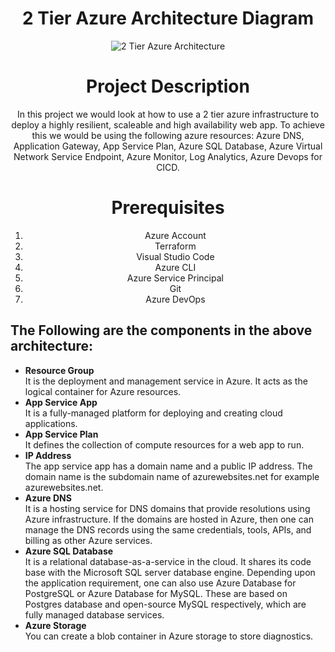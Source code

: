 <div style="text-align: center;">
  <h1> 2 Tier Azure Architecture Diagram</h1>
  <img src="https://ositauche.com/2TierAzureArchitecture.jpg" alt="2 Tier Azure Architecture" style="max-width: 100%; height: auto;">
</div>
<div style="text-align: center;">
  <h1>Project Description</h1>
In this project we would look at how to use a 2 tier azure infrastructure to deploy a highly resilient, scaleable and high availability web app. To achieve this we would be using the following azure resources: Azure DNS, Application Gateway, App Service Plan, Azure SQL Database, Azure Virtual Network Service Endpoint, Azure Monitor, Log Analytics, Azure Devops for CICD.
</div>

<div style="text-align: center;">
  <h1>Prerequisites</h1>
    <ol>
  <li>Azure Account</li>
  <li>Terraform</li>
  <li>Visual Studio Code</li>
  <li>Azure CLI</li>
  <li>Azure Service Principal</li>
  <li>Git</li>
  <li>Azure DevOps</li>
</ol>

  </div>

<h2>The Following are the components in the above architecture:</h2>

<ul>
  <li>
    <strong>Resource Group</strong><br>
    It is the deployment and management service in Azure. It acts as the logical container for Azure resources.
  </li>
  <li>
    <strong>App Service App</strong><br>
    It is a fully-managed platform for deploying and creating cloud applications.
  </li>
  <li>
    <strong>App Service Plan</strong><br>
    It defines the collection of compute resources for a web app to run.
  </li>
  <li>
    <strong>IP Address</strong><br>
    The app service app has a domain name and a public IP address. The domain name is the subdomain name of azurewebsites.net for example azurewebsites.net.
  </li>
  <li>
    <strong>Azure DNS</strong><br>
    It is a hosting service for DNS domains that provide resolutions using Azure infrastructure. If the domains are hosted in Azure, then one can manage the DNS records using the same credentials, tools, APIs, and billing as other Azure services.
  </li>
  <li>
    <strong>Azure SQL Database</strong><br>
    It is a relational database-as-a-service in the cloud. It shares its code base with the Microsoft SQL server database engine. Depending upon the application requirement, one can also use Azure Database for PostgreSQL or Azure Database for MySQL. These are based on Postgres database and open-source MySQL respectively, which are fully managed database services.
  </li>
  <li>
    <strong>Azure Storage</strong><br>
    You can create a blob container in Azure storage to store diagnostics.
  </li>
</ul>

	
